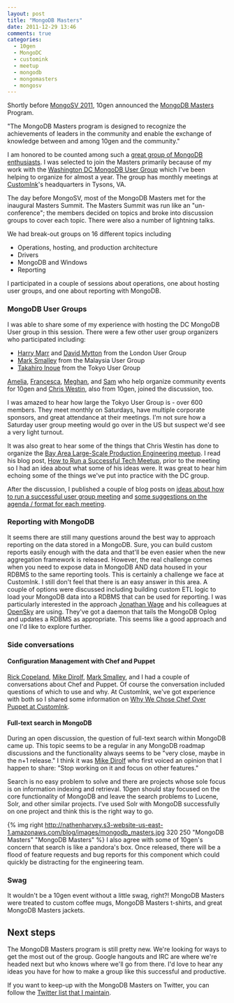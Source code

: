 ```yaml
---
layout: post
title: "MongoDB Masters"
date: 2011-12-29 13:46
comments: true
categories: 
  - 10gen
  - MongoDC
  - customink
  - meetup
  - mongodb
  - mongomasters
  - mongosv
---
```

Shortly before [MongoSV 2011](http://blog.10gen.com/post/13885501875/announcing-the-mongodb-masters), 10gen announced the [MongoDB Masters](http://blog.10gen.com/post/13885501875/announcing-the-mongodb-masters) Program.

"The MongoDB Masters program is designed to recognize the achievements of leaders in the community and enable the exchange of knowledge between and among 10gen and the community."

I am honored to be counted among such a [great group of MongoDB enthusiasts](http://wiki.mongodb.org/display/DOCS/MongoDB+Masters). I was selected to join the Masters primarily because of my work with the [Washington DC MongoDB User Group](http://www.meetup.com/Washington-DC-MongoDB-Users-Group/) which I've been helping to organize for almost a year. The group has monthly meetings at [CustomInk](http://www.customink.com)'s headquarters in Tysons, VA.

The day before MongoSV, most of the MongoDB Masters met for the inaugural Masters Summit. The Masters Summit was run like an "un-conference"; the members decided on topics and broke into discussion groups to cover each topic. There were also a number of lightning talks.

We had break-out groups on 16 different topics including

* Operations, hosting, and production architecture
* Drivers
* MongoDB and Windows
* Reporting
<!--more-->
I participated in a couple of sessions about operations, one about hosting user groups, and one about reporting with MongoDB.

### MongoDB User Groups
I was able to share some of my experience with hosting the DC MongoDB User group in this session. There were a few other user group organizers who participated including: 

* [Harry Marr](http://twitter.com/harrymarr) and [David Mytton](http://twitter.com/davidmytton) from the London User Group
* [Mark Smalley](http://twitter.com/m_smalley) from the Malaysia User Group
* [Takahiro Inoue](http://twitter.com/doryokujin) from the Tokyo User Group

[Amelia](http://twitter.com/ameliamango), [Francesca](http://twitter.com/francescaPasha), [Meghan](http://twitter.com/meghanpgill), and [Sam](http://twitter.com/sam_10gen) who help organize community events for 10gen and [Chris Westin](http://twitter.com/cwestin63), also from 10gen, joined the discussion, too.

I was amazed to hear how large the Tokyo User Group is - over 600 members. They meet monthly on Saturdays, have multiple corporate sponsors, and great attendance at their meetings. I'm not sure how a Saturday user group meeting would go over in the US but suspect we'd see a very light turnout.

It was also great to hear some of the things that Chris Westin has done to organize the [Bay Area Large-Scale Production Engineering meetup](http://www.meetup.com/SF-Bay-Area-Large-Scale-Production-Engineering/). I read his blog post, [How to Run a Successful Tech Meetup](https://www.bookofbrilliantthings.com/blog/how-to-run-a-successful-tech-meetup), prior to the meeting so I had an idea about what some of his ideas were.  It was great to hear him echoing some of the things we've put into practice with the DC group.

After the discussion, I published a couple of blog posts on [ideas about how to run a successful user group meeting](http://nathenharvey.com/blog/2011/12/13/tips-for-hosting-a-tech-user-group/) and [some suggestions on the agenda / format for each meeting](http://nathenharvey.com/blog/2011/12/13/agenda-tips-for-a-tech-user-group/).

### Reporting with MongoDB
It seems there are still many questions around the best way to approach reporting on the data stored in a MongoDB. Sure, you can build custom reports easily enough with the data and that'll be even easier when the new aggregation framework is released. However, the real challenge comes when you need to expose data in MongoDB AND data housed in your RDBMS to the same reporting tools. This is certainly a challenge we face at CustomInk. I still don't feel that there is an easy answer in this area.  A couple of options were discussed including building custom ETL logic to load your MongoDB data into a RDBMS that can be used for reporting. I was particularly interested in the approach [Jonathan Wage](http://twitter.com/jwage) and his colleagues at [OpenSky](https://opensky.com/) are using. They've got a daemon that tails the MongoDB Oplog and updates a RDBMS as appropriate. This seems like a good approach and one I'd like to explore further.

### Side conversations
#### Configuration Management with Chef and Puppet
[Rick Copeland](http://twitter.com/rick446), [Mike Dirolf](http://twitter.com/mdirolf), [Mark Smalley](http://twitter.com/m_smalley), and I had a couple of conversations about Chef and Puppet. Of course the conversation included questions of which to use and why. At CustomInk, we've got experience with both so I shared some information on [Why We Chose Chef Over Puppet at CustomInk](http://nathenharvey.com/blog/2011/11/21/why-we-chose-chef-over-puppet-at-customink/).

#### Full-text search in MongoDB
During an open discussion, the question of full-text search within MongoDB came up. This topic seems to be a regular in any MongoDB roadmap discussions and the functionality always seems to be "very close, maybe in the n+1 release." I think it was [Mike Dirolf](http://twitter.com/mdirolf) who first voiced an opinion that I happen to share: "Stop working on it and focus on other features."

Search is no easy problem to solve and there are projects whose sole focus is on information indexing and retrieval. 10gen should stay focused on the core functionality of MongoDB and leave the search problems to Lucene, Solr, and other similar projects. I've used Solr with MongoDB successfully on one project and think this is the right way to go.

{% img right http://nathenharvey.s3-website-us-east-1.amazonaws.com/blog/images/mongodb_masters.jpg 320 250 "MongoDB Masters" "MongoDB Masters" %}
I also agree with some of 10gen's concern that search is like a pandora's box. Once released, there will be a flood of feature requests and bug reports for this component which could quickly be distracting for the engineering team.

### Swag
It wouldn't be a 10gen event without a little swag, right?! MongoDB Masters were treated to custom coffee mugs, MongoDB Masters t-shirts, and great MongoDB Masters jackets.

## Next steps
The MongoDB Masters program is still pretty new. We're looking for ways to get the most out of the group. Google hangouts and IRC are where we're headed next but who knows where we'll go from there. I'd love to hear any ideas you have for how to make a group like this successful and productive.

If you want to keep-up with the MongoDB Masters on Twitter, you can follow the [Twitter list that I maintain](https://twitter.com/#!/nathenharvey/mongo-masters/members).

